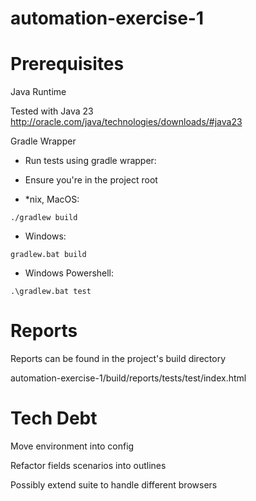 # automation-exercise-1

# Prerequisites

Java Runtime 

Tested with Java 23
http://oracle.com/java/technologies/downloads/#java23


Gradle Wrapper

- Run tests using gradle wrapper:
- Ensure you're in the project root

- *nix, MacOS:

```./gradlew build```

- Windows:

```gradlew.bat build```

- Windows Powershell:

```.\gradlew.bat test```

# Reports
Reports can be found in the project's build directory

automation-exercise-1/build/reports/tests/test/index.html

# Tech Debt
Move environment into config

Refactor fields scenarios into outlines

Possibly extend suite to handle different browsers

